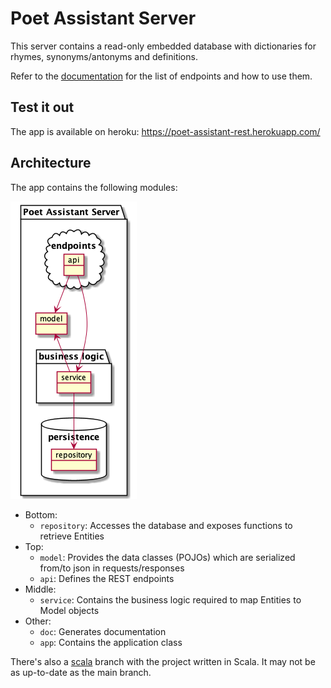 # Poet Assistant Server

This server contains a read-only embedded database with dictionaries for rhymes, synonyms/antonyms and definitions.

Refer to the [documentation](https://caarmen.github.io/poet-assistant-server)
for the list of endpoints and how to use them.

## Test it out
The app is available on heroku: https://poet-assistant-rest.herokuapp.com/

## Architecture
The app contains the following modules:

<img src="modules/doc/src/main/plantuml/object-diagram.png">

* Bottom:
  - `repository`: Accesses the database and exposes functions to retrieve Entities
* Top:
  - `model`: Provides the data classes (POJOs) which are serialized from/to json in requests/responses
  - `api`: Defines the REST endpoints
* Middle:
  - `service`:  Contains the business logic required to map Entities to Model objects
* Other:
  - `doc`: Generates documentation
  - `app`: Contains the application class

There's also a [scala](https://github.com/caarmen/poet-assistant-server/tree/scala) branch with the project written in Scala. It may not be as up-to-date as the main branch.
